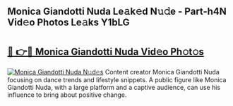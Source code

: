 ## Monica Giandotti Nuda Le𝚊k𝚎d N𝚞𝚍e - Part-h4N Vid𝚎o Photos Le𝚊ks Y1bLG

# <h2><a href="http://fbf9oo7.evod.top/?m=Monica+Giandotti+Nuda">🔗 👉🔴 Monica Giandotti Nuda Vid𝚎o Ph𝚘t𝚘s</a></h2>

[![Monica Giandotti Nuda N𝚞d𝚎s](https://i.imgur.com/8V9OHl7.gif)](http://fbf9oo7.evod.top/?m=Monica+Giandotti+Nuda)
Content creator Monica Giandotti Nuda focusing on dance trends and lifestyle snippets. A public figure like Monica Giandotti Nuda, with a large platform and a captive audience, can use his influence to bring about positive change. 
